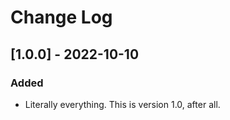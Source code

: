 # Change Log

## [1.0.0] - 2022-10-10

### Added

* Literally everything. This is version 1.0, after all.
